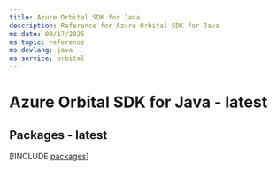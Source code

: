 ```yaml
---
title: Azure Orbital SDK for Java
description: Reference for Azure Orbital SDK for Java
ms.date: 09/17/2025
ms.topic: reference
ms.devlang: java
ms.service: orbital
---
```

# Azure Orbital SDK for Java - latest
## Packages - latest
[!INCLUDE [packages](orbital-index.md)]